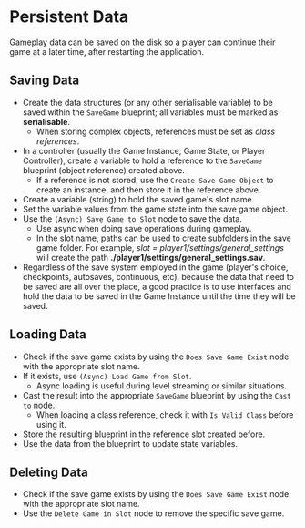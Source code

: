# Persistent Data

Gameplay data can be saved on the disk so a player can continue their game at a later time, after restarting the application.

## Saving Data

* Create the data structures (or any other serialisable variable) to be saved within the `SaveGame` blueprint; all variables must be marked as **serialisable**.
  * When storing complex objects, references must be set as *class references*.
* In a controller (usually the Game Instance, Game State, or Player Controller), create a variable to hold a reference to the `SaveGame` blueprint (object reference) created above.
  * If a reference is not stored, use the `Create Save Game Object` to create an instance, and then store it in the reference above.
* Create a variable (string) to hold the saved game's slot name.
* Set the variable values from the game state into the save game object.
* Use the `(Async) Save Game to Slot` node to save the data.
  * Use async when doing save operations during gameplay.
  * In the slot name, paths can be used to create subfolders in the save game folder. For example, *slot = player1/settings/general_settings* will create the path **./player1/settings/general_settings.sav**.
* Regardless of the save system employed in the game (player's choice, checkpoints, autosaves, continuous, etc), because the data that need to be saved are all over the place, a good practice is to use interfaces and hold the data to be saved in the Game Instance until the time they will be saved.

## Loading Data

* Check if the save game exists by using the `Does Save Game Exist` node with the appropriate slot name.
* If it exists, use `(Async) Load Game from Slot`.
  * Async loading is useful during level streaming or similar situations.
* Cast the result into the appropriate `SaveGame` blueprint by using the `Cast to` node.
  * When loading a class reference, check it with `Is Valid Class` before using it.
* Store the resulting blueprint in the reference slot created before.
* Use the data from the blueprint to update state variables.

## Deleting Data

* Check if the save game exists by using the `Does Save Game Exist` node with the appropriate slot name.
* Use the `Delete Game in Slot` node to remove the specific save game.
